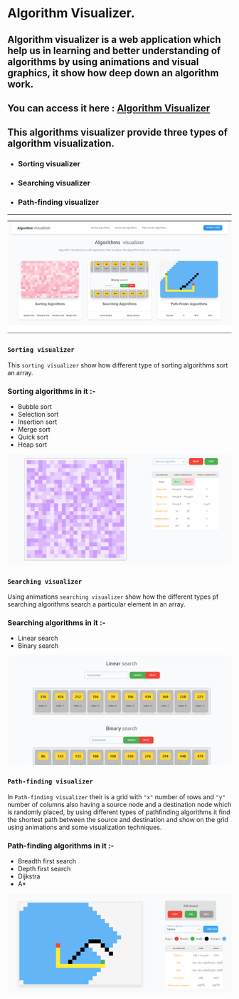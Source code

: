 Algorithm Visualizer.
=======================

Algorithm visualizer is a web application which help us in learning and better understanding of algorithms by using animations and visual graphics, it show how deep down an algorithm work.
---------------------------------

## You can access it here : [Algorithm Visualizer]()


## This algorithms visualizer provide three types of algorithm visualization.

* ### Sorting visualizer
* ### Searching visualizer
* ### Path-finding visualizer
------------------------------------

![Home screenshot](./public/home-screenshot.png)

### `Sorting visualizer`

This `sorting visualizer` show how different type of sorting algorithms sort an array.

### Sorting algorithms in it :-

* Bubble sort
* Selection sort
* Insertion sort
* Merge sort
* Quick sort
* Heap sort

![Sorting visualizer screenshot](./public/sorting-visualizer-screenshot.png)

### `Searching visualizer`

Using animations `searching visualizer` show how the different types pf searching algorithms search a particular element in an array.

### Searching algorithms in it :-

* Linear search
* Binary search


![Searching visualizer screenshot](./public/searching-visualizer-screenshot.png)

### `Path-finding visualizer`

In `Path-finding visualizer` their is a grid with `"x"` number of rows and `"y"` number of columns also having a source node and a destination node which is randomly placed, by using different types of pathfinding algorithms it find the shortest path between the source and destination and show on the grid using animations and some visualization techniques.

### Path-finding algorithms in it :-

* Breadth first search
* Depth first search
* Dijkstra
* A*

![Path-finding visualizer screenshot](./public/pathfinding-visualizer-screenshot.png)